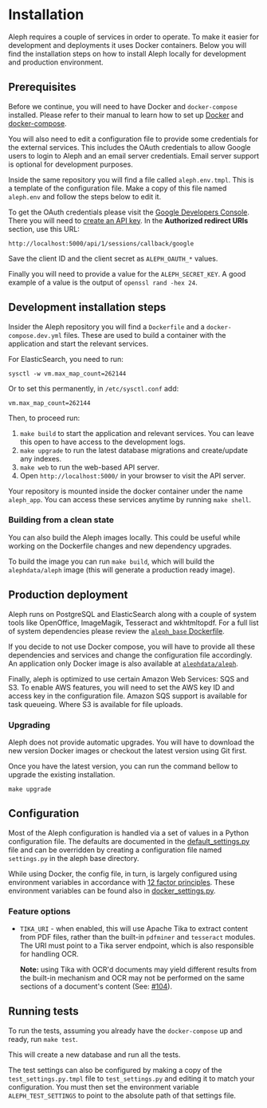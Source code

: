 # Installation

Aleph requires a couple of services in order to operate. To make it easier
for development and deployments it uses Docker containers. Below you will find
the installation steps on how to install Aleph locally for development and
production environment.

## Prerequisites

Before we continue, you will need to have Docker and `docker-compose`
installed. Please refer to their manual to learn how to set up
[Docker](https://docs.docker.com/engine/installation/) and [docker-compose](https://docs.docker.com/compose/install/).

You will also need to edit a configuration file to provide some credentials
for the external services. This includes the OAuth credentials to allow
Google users to login to Aleph and an email server credentials. Email server
support is optional for development purposes.

Inside the same repository you will find a file called `aleph.env.tmpl`.
This is a template of the configuration file. Make a copy of this file named
`aleph.env` and follow the steps below to edit it.

To get the OAuth credentials please visit the [Google Developers Console](https://console.developers.google.com/).
There you will need to [create an API key](https://support.google.com/googleapi/answer/6158862).
In the **Authorized redirect URIs** section, use this URL:

```
http://localhost:5000/api/1/sessions/callback/google
```

Save the client ID and the client secret as `ALEPH_OAUTH_*` values.

Finally you will need to provide a value for the `ALEPH_SECRET_KEY`. A good
example of a value is the output of `openssl rand -hex 24`.

## Development installation steps

Insider the Aleph repository you will find a `Dockerfile` and a
`docker-compose.dev.yml` files. These are used to build a container with the
application and start the relevant services.

For ElasticSearch, you need to run: 

```
sysctl -w vm.max_map_count=262144
```

Or to set this permanently, in `/etc/sysctl.conf` add:

```
vm.max_map_count=262144
```

Then, to proceed run:

 1. `make build` to start the application and relevant services. You can
    leave this open to have access to the development logs.
 2. `make upgrade` to run the latest database migrations and create/update
    any indexes.
 3. `make web` to run the web-based API server.
 4. Open `http://localhost:5000/` in your browser to visit the API server.

Your repository is mounted inside the docker container under the name
`aleph_app`. You can access these services anytime by running `make shell`.

### Building from a clean state

You can also build the Aleph images locally. This could be useful while working on the Dockerfile changes and new dependency upgrades.

To build the image you can run `make build`, which will
build the `alephdata/aleph` image (this will generate a production ready image).

<!-- ## Front-end

Aleph is transitioning the front-end codebase towards a more modern
architecture and while this is still a work-in-progress, some of the features
already landed and should make the front-end development easier.

An LTS version of Node.js with NPM is required before we continue.
First you will need to install the development packages (at the moment the
build tool uses Webpack 2): `npm install .`.
If you are using Docker, none of this is required.

In order to build the front-end you will need to run: `make assets`.
The front-end assets are always built when you start the application.

If you are working on the front-end, you will need to start the assets
watcher in parallel:

```
make assets-dev
```

While working on the front-end development, make sure you disable browser
cache! -->

## Production deployment

Aleph runs on PostgreSQL and ElasticSearch along with a couple of system
tools like OpenOffice, ImageMagik, Tesseract and wkhtmltopdf. For a full list
of system dependencies please review the [`aleph_base`
Dockerfile](https://github.com/alephdata/aleph/blob/master/contrib/base/Dockerfile).

If you decide to not use Docker compose, you will have to provide all these
dependencies and services and change the configuration file accordingly.
An application only Docker image is also available at
[`alephdata/aleph`](https://hub.docker.com/r/alephdata/aleph/).

Finally, aleph is optimized to use certain Amazon Web Services: SQS and S3. To
enable AWS features, you will need to set the AWS key ID and access key in the
configuration file. Amazon SQS support is available for task queueing. Where
S3 is available for file uploads.

### Upgrading

Aleph does not provide automatic upgrades. You will have to download the new
version Docker images or checkout the latest version using Git first.

Once you have the latest version, you can run the command bellow to upgrade
the existing installation.

```
make upgrade
```

## Configuration

Most of the Aleph configuration is handled via a set of values in a Python
configuration file. The defaults are documented in the
[default_settings.py](https://github.com/alephdata/aleph/blob/master/aleph/default_settings.py)
file and can be overridden by creating a configuration file named
``settings.py`` in the aleph base directory.

While using Docker, the config file, in turn, is largely configured using
environment variables in accordance with [12 factor
principles](https://12factor.net/). These environment variables can be found also in
[docker_settings.py](https://github.com/alephdata/aleph/blob/master/contrib/docker_settings.py).

### Feature options

* ``TIKA_URI`` - when enabled, this will use Apache Tika to extract content
  from PDF files, rather than the built-in ``pdfminer`` and ``tesseract``
  modules. The URI must point to a Tika server endpoint, which is also
  responsible for handling OCR.

  **Note:** using Tika with OCR'd documents may yield
  different results from the built-in mechanism and OCR may not be performed
  on the same sections of a document's content
  (See: [#104](https://github.com/alephdata/aleph/issues/104)).

## Running tests

To run the tests, assuming you already have the `docker-compose` up and ready,
run `make test`.

This will create a new database and run all the tests.

The test settings can also be configured by making a copy of the
`test_settings.py.tmpl` file to `test_settings.py` and editing it to
match your configuration. You must then set the environment
variable ``ALEPH_TEST_SETTINGS`` to point to the absolute path of that
settings file.
